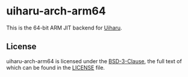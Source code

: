 # uiharu-arch-arm64

This is the 64-bit ARM JIT backend for [Uiharu].

## License

uiharu-arch-arm64 is licensed under the [BSD-3-Clause], the full text of which can be found in the [LICENSE] file.

[Uiharu]: https://github.com/lethalbit/uiharu
[BSD-3-Clause]: https://spdx.org/licenses/BSD-3-Clause.html
[LICENSE]: ./LICENSE
